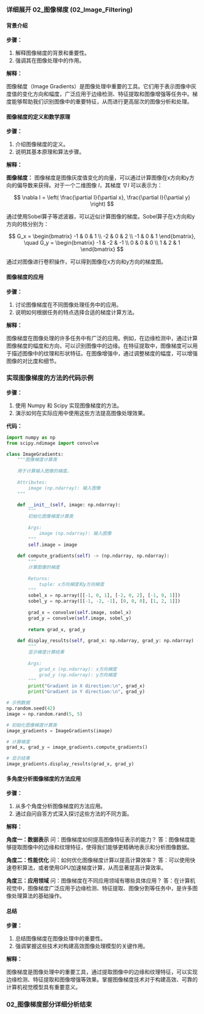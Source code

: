 ### 详细展开 02_图像梯度 (02_Image_Filtering)

#### 背景介绍

**步骤：**

1. 解释图像梯度的背景和重要性。
2. 强调其在图像处理中的作用。

**解释：**

图像梯度（Image Gradients）是图像处理中重要的工具。它们用于表示图像中灰度值的变化方向和幅度，广泛应用于边缘检测、特征提取和图像增强等任务中。梯度能够帮助我们识别图像中的重要特征，从而进行更高层次的图像分析和处理。

#### 图像梯度的定义和数学原理

**步骤：**

1. 介绍图像梯度的定义。
2. 说明其基本原理和算法步骤。

**解释：**

**图像梯度：** 图像梯度是图像灰度值变化的向量，可以通过计算图像在x方向和y方向的偏导数来获得。对于一个二维图像 $I$，其梯度 $\nabla I$ 可以表示为：

$$ \nabla I = \left( \frac{\partial I}{\partial x}, \frac{\partial I}{\partial y} \right) $$

通过使用Sobel算子等滤波器，可以近似计算图像的梯度。Sobel算子在x方向和y方向的核分别为：

$$ 
G_x = \begin{bmatrix}
-1 & 0 & 1 \\
-2 & 0 & 2 \\
-1 & 0 & 1
\end{bmatrix}, \quad
G_y = \begin{bmatrix}
-1 & -2 & -1 \\
0 & 0 & 0 \\
1 & 2 & 1
\end{bmatrix}
$$

通过对图像进行卷积操作，可以得到图像在x方向和y方向的梯度图。

#### 图像梯度的应用

**步骤：**

1. 讨论图像梯度在不同图像处理任务中的应用。
2. 说明如何根据任务的特点选择合适的梯度计算方法。

**解释：**

图像梯度在图像处理的许多任务中有广泛的应用。例如，在边缘检测中，通过计算图像梯度的幅度和方向，可以识别图像中的边缘。在特征提取中，图像梯度可以用于描述图像中的纹理和形状特征。在图像增强中，通过调整梯度的幅度，可以增强图像的对比度和细节。

### 实现图像梯度的方法的代码示例

**步骤：**

1. 使用 Numpy 和 Scipy 实现图像梯度的方法。
2. 演示如何在实际应用中使用这些方法提高图像处理效果。

**代码：**

```python
import numpy as np
from scipy.ndimage import convolve

class ImageGradients:
    """图像梯度计算类
    
    用于计算输入图像的梯度。
    
    Attributes:
        image (np.ndarray): 输入图像
    """
    
    def __init__(self, image: np.ndarray):
        """
        初始化图像梯度计算类
        
        Args:
            image (np.ndarray): 输入图像
        """
        self.image = image
    
    def compute_gradients(self) -> (np.ndarray, np.ndarray):
        """
        计算图像的梯度
        
        Returns:
            tuple: x方向梯度和y方向梯度
        """
        sobel_x = np.array([[-1, 0, 1], [-2, 0, 2], [-1, 0, 1]])
        sobel_y = np.array([[-1, -2, -1], [0, 0, 0], [1, 2, 1]])
        
        grad_x = convolve(self.image, sobel_x)
        grad_y = convolve(self.image, sobel_y)
        
        return grad_x, grad_y
    
    def display_results(self, grad_x: np.ndarray, grad_y: np.ndarray) -> None:
        """
        显示梯度计算结果
        
        Args:
            grad_x (np.ndarray): x方向梯度
            grad_y (np.ndarray): y方向梯度
        """
        print("Gradient in X direction:\n", grad_x)
        print("Gradient in Y direction:\n", grad_y)

# 示例数据
np.random.seed(42)
image = np.random.rand(5, 5)

# 初始化图像梯度计算类
image_gradients = ImageGradients(image)

# 计算梯度
grad_x, grad_y = image_gradients.compute_gradients()

# 显示结果
image_gradients.display_results(grad_x, grad_y)
```

#### 多角度分析图像梯度的方法应用

**步骤：**

1. 从多个角度分析图像梯度的方法应用。
2. 通过自问自答方式深入探讨这些方法的不同方面。

**解释：**

**角度一：数据表示**
问：图像梯度如何提高图像特征表示的能力？
答：图像梯度能够提取图像中的边缘和纹理特征，使得我们能够更精确地表示和分析图像数据。

**角度二：性能优化**
问：如何优化图像梯度计算以提高计算效率？
答：可以使用快速卷积算法，或者使用GPU加速梯度计算，从而显著提高计算效率。

**角度三：应用领域**
问：图像梯度在不同应用领域有哪些具体应用？
答：在计算机视觉中，图像梯度广泛应用于边缘检测、特征提取、图像分割等任务中，是许多图像处理算法的基础操作。

#### 总结

**步骤：**

1. 总结图像梯度在图像处理中的重要性。
2. 强调掌握这些技术对构建高效图像处理模型的关键作用。

**解释：**

图像梯度是图像处理中的重要工具，通过提取图像中的边缘和纹理特征，可以实现边缘检测、特征提取和图像增强等效果。掌握图像梯度技术对于构建高效、可靠的计算机视觉模型具有重要意义。

### 02_图像梯度部分详细分析结束